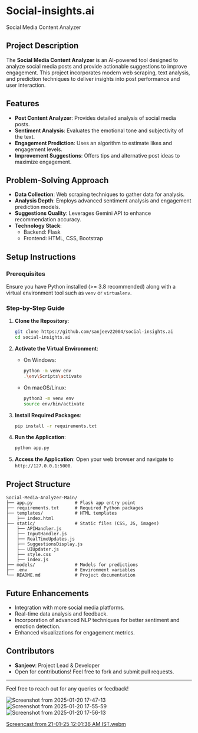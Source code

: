 
# Social-insights.ai
Social Media Content Analyzer

## Project Description

The **Social Media Content Analyzer** is an AI-powered tool designed to analyze social media posts and provide actionable suggestions to improve engagement. This project incorporates modern web scraping, text analysis, and prediction techniques to deliver insights into post performance and user interaction.

## Features

- **Post Content Analyzer**: Provides detailed analysis of social media posts.
- **Sentiment Analysis**: Evaluates the emotional tone and subjectivity of the text.
- **Engagement Prediction**: Uses an algorithm to estimate likes and engagement levels.
- **Improvement Suggestions**: Offers tips and alternative post ideas to maximize engagement.

## Problem-Solving Approach

- **Data Collection**: Web scraping techniques to gather data for analysis.
- **Analysis Depth**: Employs advanced sentiment analysis and engagement prediction models.
- **Suggestions Quality**: Leverages Gemini API to enhance recommendation accuracy.
- **Technology Stack**:
  - Backend: Flask
  - Frontend: HTML, CSS, Bootstrap
 

## Setup Instructions

### Prerequisites

Ensure you have Python installed (>= 3.8 recommended) along with a virtual environment tool such as `venv` or `virtualenv`.

### Step-by-Step Guide

1. **Clone the Repository**:

   ```bash
   git clone https://github.com/sanjeev22004/social-insights.ai
   cd social-insights.ai
   ```

2. **Activate the Virtual Environment**:

   - On Windows:
     ```bash
     python -m venv env
     .\env\Scripts\activate
     ```
   - On macOS/Linux:
     ```bash
     python3 -m venv env
     source env/bin/activate
     ```

3. **Install Required Packages**:

   ```bash
   pip install -r requirements.txt
   ```

4. **Run the Application**:

   ```bash
   python app.py
   ```

5. **Access the Application**: Open your web browser and navigate to `http://127.0.0.1:5000`.

## Project Structure

```
Social-Media-Analyzer-Main/
├── app.py                # Flask app entry point
├── requirements.txt      # Required Python packages
├── templates/            # HTML templates
│   ├── index.html
├── static/               # Static files (CSS, JS, images)
│   ├── APIHandler.js
│   ├── InputHandler.js
│   ├── RealTimeUpdates.js
│   ├── SuggestionsDisplay.js
│   ├── UIUpdater.js
│   ├── style.css
│   ├── index.js
├── models/               # Models for predictions
├── .env                  # Environment variables
└── README.md             # Project documentation
```

## Future Enhancements

- Integration with more social media platforms.
- Real-time data analysis and feedback.
- Incorporation of advanced NLP techniques for better sentiment and emotion detection.
- Enhanced visualizations for engagement metrics.

## Contributors

- **Sanjeev**: Project Lead & Developer
- Open for contributions! Feel free to fork and submit pull requests.

---

Feel free to reach out for any queries or feedback!

![Screenshot from 2025-01-20 17-47-13](https://github.com/user-attachments/assets/9484b848-f79b-4346-8636-5414a3679e58)
![Screenshot from 2025-01-20 17-55-59](https://github.com/user-attachments/assets/86b940a1-ae02-40e6-a172-34ce4a05e46c)
![Screenshot from 2025-01-20 17-56-13](https://github.com/user-attachments/assets/7e7a766f-908b-4fb0-a3ba-eee95ff5f7cd)


[Screencast from 21-01-25 12:01:36 AM IST.webm](https://github.com/user-attachments/assets/ae0db3ad-1c21-41d9-908a-0f6a01aceff1)
